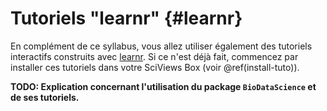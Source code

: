 # Tutoriels "learnr" {#learnr}

En complément de ce syllabus, vous allez utiliser également des tutoriels interactifs construits avec [learnr](https://rstudio.github.io/learnr/). Si ce n'est déjà fait, commencez par installer ces tutoriels dans votre SciViews Box (voir \@ref(install-tuto)).


**TODO: Explication concernant l'utilisation du package `BioDataScience` et de ses tutoriels.**
